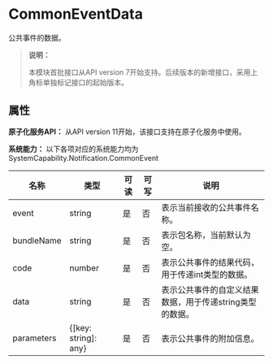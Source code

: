 # CommonEventData

公共事件的数据。

> **说明：**
>
> 本模块首批接口从API version 7开始支持。后续版本的新增接口，采用上角标单独标记接口的起始版本。

## 属性

**原子化服务API：** 从API version 11开始，该接口支持在原子化服务中使用。

**系统能力：** 以下各项对应的系统能力均为SystemCapability.Notification.CommonEvent

| 名称       | 类型                 | 可读 | 可写 | 说明                                                    |
| ---------- |-------------------- | ---- | ---- |  ------------------------------------------------------- |
| event      | string               | 是  | 否  | 表示当前接收的公共事件名称。                              |
| bundleName | string               | 是  | 否  | 表示包名称，当前默认为空。                                              |
| code       | number               | 是  | 否  | 表示公共事件的结果代码，用于传递int类型的数据。           |
| data       | string               | 是  | 否  | 表示公共事件的自定义结果数据，用于传递string类型的数据。 |
| parameters | {[key: string]: any} | 是  | 否  | 表示公共事件的附加信息。                                  |